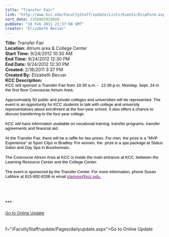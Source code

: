 ```yaml
---
title: "Transfer Fair"
link: "http://www.kcc.edu/FacultyStaff/update/Lists/Events/DispForm.aspx?ID=50"
sort_date: 1298065028000
pubDate: "18 Feb 2011 21:37:08 GMT"
creator: "Elizabeth Becvar"
---
```


<div><b>Title:</b> Transfer Fair</div>
<div><b>Location:</b> Atrium area &amp; College Center</div>
<div><b>Start Time:</b> 9/24/2012 10:30 AM</div>
<div><b>End Time:</b> 9/24/2012 12:30 PM</div>
<div><b>End Date:</b> 9/24/2012 12:30 PM</div>
<div><b>Created:</b> 2/18/2011 3:37 PM</div>
<div><b>Created By:</b> Elizabeth Becvar</div>
<div><b>KCC Description:</b> <div class="ExternalClass869DAE362285465ABC9A89BE45AEBC50">
<div>
<p style="margin:0in 0in 0pt" class="MsoNormal"><span><span style="font-family:'Arial','sans-serif';color:black;font-size:10pt">KCC will sponsor a Transfer Fair from 10:30 a.m. -  12:30 p.m. Monday, Sept. 24 in the first floor Concourse Atrium Area. </span></span></p><span><span style="font-family:'Arial','sans-serif';color:black">
<p style="margin:0in 0in 0pt" class="MsoNormal"><br /><font size="2">Approximately 50 public and private colleges and universities will be represented. The event is an opportunity for KCC students to talk with college and university representatives about enrollment at the four-year school. It also offers a chance to discuss transferring to the four-year college. </font></p>
<p style="margin:0in 0in 0pt" class="MsoNormal"><font size="2"></font> </p>
<p style="margin:0in 0in 0pt" class="MsoNormal"><font size="2">KCC will have information available on vocational training, transfer programs, transfer agreements and financial aid. </font></p>
<p style="margin:0in 0in 0pt" class="MsoNormal"><br /><font size="2">At the Transfer Fair, there will be a raffle for two prizes. For men, the prize is a &quot;MVP Experience&quot; at Sport Clips in Bradley. For women, the  prize is a spa package at Status Salon and Day Spa in Bourbonnais.</font></p>
<p style="margin:0in 0in 0pt" class="MsoNormal"><br /><font size="2">The Concourse Atrium Area at KCC is inside the main entrance at KCC, between the Learning Resource Center and the College Center. </font></p>
<p style="margin:0in 0in 0pt" class="MsoNormal"><br /><font size="2">The event is sponsored by the Transfer Center. For more information, phone Susan LaMore at 815-802-8208 or email </font></span></span><span style="font-family:'Arial','sans-serif';color:black"><a href="mailto:slamore@kcc.edu." shape="rect" target="_blank"><font color="#800080" size="2">slamore@kcc.edu.</font></a></span></p>
<p style="margin:0in 0in 0pt" class="MsoNormal"><span><font size="2" face="Times New Roman"></font></span> </p></div></div>
<div> </div>
<div> </div>
<div> </div>
<div>***</div>
<div> </div>
<div>
<div><font size="2"><a href="/FacultyStaff/update/Pages/dailyupdate.aspx">Go to Online Update</a></font></div>
<div><font size="2"></font> </div>
<div> </div></div></div>
f="/FacultyStaff/update/Pages/dailyupdate.aspx">Go to Online Update</a></font></span></p>
<p style="margin:0in 0in 0pt" class="MsoNormal"><span><font size="2" face="Times New Roman"></font></span> </p></div></div>
<div> </div>
<div> </div>
<div> </div>
<div>
<div><font size="2"></font></div><font size="2"></font></div>
<div> </div></div>
